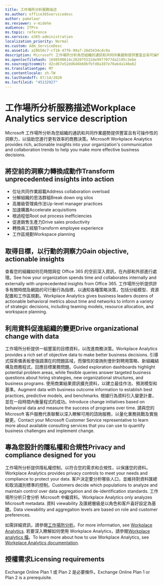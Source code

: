 ```yaml
---
title: 工作場所分析服務描述
ms.author: office365servicedesc
author: pamelaar
ms.reviewer: v-midehm
audience: ITPro
ms.topic: reference
ms.service: o365-administration
localization_priority: Normal
ms.custom: Adm_ServiceDesc
ms.assetid: a20b50c7-cf18-47f6-99a7-26d3434cdc9a
description: Microsoft 工作場所分析為您組織的通訊和共同作業趨勢提供豐富且有可操作性的洞察力，以協助您進行更有效率的商務決策。
ms.openlocfilehash: 1698590614c202075532de9977077da2195c3ebe
ms.sourcegitcommit: d2cd67e52dd646b68bfbfd8a387e70a6da140a62
ms.translationtype: MT
ms.contentlocale: zh-TW
ms.lasthandoff: 07/14/2020
ms.locfileid: "45132927"
---
```

# <a name="workplace-analytics-service-description"></a><span data-ttu-id="51864-103">工作場所分析服務描述</span><span class="sxs-lookup"><span data-stu-id="51864-103">Workplace Analytics service description</span></span>

<span data-ttu-id="51864-104">Microsoft 工作場所分析為您組織的通訊和共同作業趨勢提供豐富且有可操作性的洞察力，以協助您進行更有效率的商務決策。</span><span class="sxs-lookup"><span data-stu-id="51864-104">Microsoft Workplace Analytics provides rich, actionable insights into your organization's communication and collaboration trends to help you make more effective business decisions.</span></span>

## <a name="transform-unprecedented-insights-into-action"></a><span data-ttu-id="51864-105">將空前的洞察力轉換成動作</span><span class="sxs-lookup"><span data-stu-id="51864-105">Transform unprecedented insights into action</span></span>

* <span data-ttu-id="51864-106">位址共同作業超載</span><span class="sxs-lookup"><span data-stu-id="51864-106">Address collaboration overload</span></span>
* <span data-ttu-id="51864-107">分解組織的思洛群組</span><span class="sxs-lookup"><span data-stu-id="51864-107">Break down org silos</span></span>
* <span data-ttu-id="51864-108">高層級管理員作法</span><span class="sxs-lookup"><span data-stu-id="51864-108">Up-level manager practices</span></span>
* <span data-ttu-id="51864-109">加速購置</span><span class="sxs-lookup"><span data-stu-id="51864-109">Accelerate acquisitions</span></span>
* <span data-ttu-id="51864-110">根過程低</span><span class="sxs-lookup"><span data-stu-id="51864-110">Root out process inefficiencies</span></span>
* <span data-ttu-id="51864-111">促進銷售生產力</span><span class="sxs-lookup"><span data-stu-id="51864-111">Drive sales productivity</span></span>
* <span data-ttu-id="51864-112">轉換員工經驗</span><span class="sxs-lookup"><span data-stu-id="51864-112">Transform employee experience</span></span>
* <span data-ttu-id="51864-113">工作區規劃</span><span class="sxs-lookup"><span data-stu-id="51864-113">Workspace planning</span></span>

## <a name="gain-objective-actionable-insights"></a><span data-ttu-id="51864-114">取得目標，以行動的洞察力</span><span class="sxs-lookup"><span data-stu-id="51864-114">Gain objective, actionable insights</span></span>

<span data-ttu-id="51864-115">查看您的組織如何花時間與從 Office 365 的空前深入資訊，在內部和外部進行處理。</span><span class="sxs-lookup"><span data-stu-id="51864-115">See how your organization spends time and collaborates internally and externally with unprecedented insights from Office 365.</span></span> <span data-ttu-id="51864-116">工作場所分析提供許多有關時間及網路的可行動行為指標，以通知各種策略決策，包括分組模型、資源配置和工作區規劃。</span><span class="sxs-lookup"><span data-stu-id="51864-116">Workplace Analytics gives business leaders dozens of actionable behavioral metrics about time and networks to inform a variety of strategic decisions, including teaming models, resource allocation, and workspace planning.</span></span>

## <a name="drive-organizational-change-with-data"></a><span data-ttu-id="51864-117">利用資料促進組織的變更</span><span class="sxs-lookup"><span data-stu-id="51864-117">Drive organizational change with data</span></span>

<span data-ttu-id="51864-118">工作場所分析提供一組豐富的目標資料，以改進商務決策。</span><span class="sxs-lookup"><span data-stu-id="51864-118">Workplace Analytics provides a rich set of objective data to make better business decisions.</span></span> <span data-ttu-id="51864-119">引導式探索儀表板會強調潛在的問題區域，而彈性的查詢則會針對聘用策略、新組織結構及商務程式，回應目標業務問題。</span><span class="sxs-lookup"><span data-stu-id="51864-119">Guided exploration dashboards highlight potential problem areas, while flexible queries answer targeted business questions about hiring strategies, new organizational structures, and business programs.</span></span> <span data-ttu-id="51864-120">使用商業結果資訊擴充資料，以建立最佳作法、預測模型和基準。</span><span class="sxs-lookup"><span data-stu-id="51864-120">Augment data with business outcome information to establish best practices, predictive models, and benchmarks.</span></span> <span data-ttu-id="51864-121">根據行為資料引入變更計畫，並在一段時間內衡量程式的成功。</span><span class="sxs-lookup"><span data-stu-id="51864-121">Introduce change initiatives based on behavioral data and measure the success of programs over time.</span></span> <span data-ttu-id="51864-122">請與您的 Microsoft 客戶服務代表聯繫以深入瞭解可用的諮詢服務，以量化業務挑戰及實施變更。</span><span class="sxs-lookup"><span data-stu-id="51864-122">Contact your Microsoft Customer Service representative to learn more about available consulting services that you can use to quantify business challenges and implement change.</span></span>

## <a name="privacy-and-compliance-designed-for-you"></a><span data-ttu-id="51864-123">專為您設計的隱私權和合規性</span><span class="sxs-lookup"><span data-stu-id="51864-123">Privacy and compliance designed for you</span></span>

<span data-ttu-id="51864-124">工作場所分析提供隱私權控制，以符合您的需求和合規性，以保護您的資料。</span><span class="sxs-lookup"><span data-stu-id="51864-124">Workplace Analytics provides privacy controls to meet your needs and compliance to protect your data.</span></span> <span data-ttu-id="51864-125">客戶決定要分析哪些人口，並維持對資料匯總和取消識別標準的控制。</span><span class="sxs-lookup"><span data-stu-id="51864-125">Customers decide which populations to analyze and maintain control over data aggregation and de-identification standards.</span></span> <span data-ttu-id="51864-126">工作場所分析只會分析 Microsoft 中繼資料。</span><span class="sxs-lookup"><span data-stu-id="51864-126">Workplace Analytics only analyzes Microsoft metadata.</span></span> <span data-ttu-id="51864-127">資料 viewability 及匯總層級是以角色和客戶喜好設定為基礎。</span><span class="sxs-lookup"><span data-stu-id="51864-127">Data viewability and aggregation levels are based on role and customer preferences.</span></span>

<span data-ttu-id="51864-128">如需詳細資訊，請參閱[工作場所分析](https://go.microsoft.com/fwlink/?linkid=852492)。</span><span class="sxs-lookup"><span data-stu-id="51864-128">For more information, see [Workplace Analytics](https://go.microsoft.com/fwlink/?linkid=852492).</span></span> <span data-ttu-id="51864-129">若要深入瞭解如何使用 Workplace Analytics，請參閱[Workplace analytics 檔](https://docs.microsoft.com/workplace-analytics/)。</span><span class="sxs-lookup"><span data-stu-id="51864-129">To learn more about how to use Workplace Analytics, see [Workplace Analytics documentation](https://docs.microsoft.com/workplace-analytics/).</span></span>
  
## <a name="licensing-requirements"></a><span data-ttu-id="51864-130">授權需求</span><span class="sxs-lookup"><span data-stu-id="51864-130">Licensing requirements</span></span>

<span data-ttu-id="51864-131">Exchange Online Plan 1 或 Plan 2 是必要條件。</span><span class="sxs-lookup"><span data-stu-id="51864-131">Exchange Online Plan 1 or Plan 2 is a prerequisite.</span></span>
